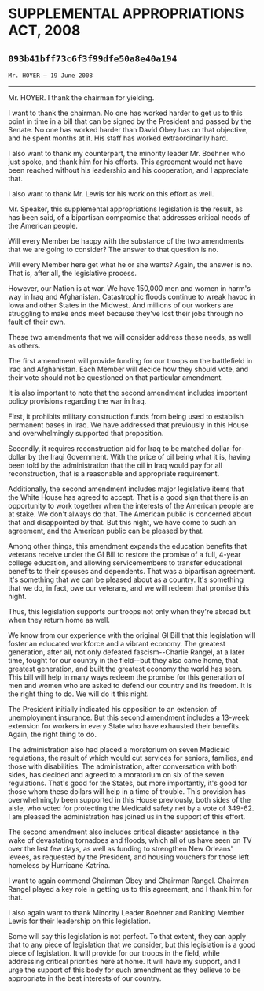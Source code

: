 # SUPPLEMENTAL APPROPRIATIONS ACT, 2008
## `093b41bff73c6f3f99dfe50a8e40a194`
`Mr. HOYER — 19 June 2008`

---


Mr. HOYER. I thank the chairman for yielding.

I want to thank the chairman. No one has worked harder to get us to 
this point in time in a bill that can be signed by the President and 
passed by the Senate. No one has worked harder than David Obey has on 
that objective, and he spent months at it. His staff has worked 
extraordinarily hard.

I also want to thank my counterpart, the minority leader Mr. Boehner 
who just spoke, and thank him for his efforts. This agreement would not 
have been reached without his leadership and his cooperation, and I 
appreciate that.



I also want to thank Mr. Lewis for his work on this effort as well.

Mr. Speaker, this supplemental appropriations legislation is the 
result, as has been said, of a bipartisan compromise that addresses 
critical needs of the American people.

Will every Member be happy with the substance of the two amendments 
that we are going to consider? The answer to that question is no.

Will every Member here get what he or she wants? Again, the answer is 
no. That is, after all, the legislative process.

However, our Nation is at war. We have 150,000 men and women in 
harm's way in Iraq and Afghanistan. Catastrophic floods continue to 
wreak havoc in Iowa and other States in the Midwest. And millions of 
our workers are struggling to make ends meet because they've lost their 
jobs through no fault of their own.

These two amendments that we will consider address these needs, as 
well as others.

The first amendment will provide funding for our troops on the 
battlefield in Iraq and Afghanistan. Each Member will decide how they 
should vote, and their vote should not be questioned on that particular 
amendment.

It is also important to note that the second amendment includes 
important policy provisions regarding the war in Iraq.

First, it prohibits military construction funds from being used to 
establish permanent bases in Iraq. We have addressed that previously in 
this House and overwhelmingly supported that proposition.

Secondly, it requires reconstruction aid for Iraq to be matched 
dollar-for-dollar by the Iraqi Government. With the price of oil being 
what it is, having been told by the administration that the oil in Iraq 
would pay for all reconstruction, that is a reasonable and appropriate 
requirement.

Additionally, the second amendment includes major legislative items 
that the White House has agreed to accept. That is a good sign that 
there is an opportunity to work together when the interests of the 
American people are at stake. We don't always do that. The American 
public is concerned about that and disappointed by that. But this 
night, we have come to such an agreement, and the American public can 
be pleased by that.

Among other things, this amendment expands the education benefits 
that veterans receive under the GI Bill to restore the promise of a 
full, 4-year college education, and allowing servicemembers to transfer 
educational benefits to their spouses and dependents. That was a 
bipartisan agreement. It's something that we can be pleased about as a 
country. It's something that we do, in fact, owe our veterans, and we 
will redeem that promise this night.

Thus, this legislation supports our troops not only when they're 
abroad but when they return home as well.

We know from our experience with the original GI Bill that this 
legislation will foster an educated workforce and a vibrant economy. 
The greatest generation, after all, not only defeated fascism--Charlie 
Rangel, at a later time, fought for our country in the field--but they 
also came home, that greatest generation, and built the greatest 
economy the world has seen. This bill will help in many ways redeem the 
promise for this generation of men and women who are asked to defend 
our country and its freedom. It is the right thing to do. We will do it 
this night.



The President initially indicated his opposition to an extension of 
unemployment insurance. But this second amendment includes a 13-week 
extension for workers in every State who have exhausted their benefits. 
Again, the right thing to do.

The administration also had placed a moratorium on seven Medicaid 
regulations, the result of which would cut services for seniors, 
families, and those with disabilities. The administration, after 
conversation with both sides, has decided and agreed to a moratorium on 
six of the seven regulations. That's good for the States, but more 
importantly, it's good for those whom these dollars will help in a time 
of trouble. This provision has overwhelmingly been supported in this 
House previously, both sides of the aisle, who voted for protecting the 
Medicaid safety net by a vote of 349-62. I am pleased the 
administration has joined us in the support of this effort.

The second amendment also includes critical disaster assistance in 
the wake of devastating tornadoes and floods, which all of us have seen 
on TV over the last few days, as well as funding to strengthen New 
Orleans' levees, as requested by the President, and housing vouchers 
for those left homeless by Hurricane Katrina.

I want to again commend Chairman Obey and Chairman Rangel. Chairman 
Rangel played a key role in getting us to this agreement, and I thank 
him for that.

I also again want to thank Minority Leader Boehner and Ranking Member 
Lewis for their leadership on this legislation.

Some will say this legislation is not perfect. To that extent, they 
can apply that to any piece of legislation that we consider, but this 
legislation is a good piece of legislation. It will provide for our 
troops in the field, while addressing critical priorities here at home. 
It will have my support, and I urge the support of this body for such 
amendment as they believe to be appropriate in the best interests of 
our country.
